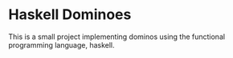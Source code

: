 # Haskell Dominoes

This is a small project implementing dominos using the functional programming language, haskell.

